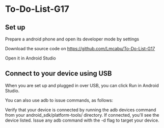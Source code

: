 # To-Do-List-G17
## Set up
Prepare a android phone and open its developer mode by settings

Download the source code on https://github.com/Lmcabu/To-Do-List-G17

Open it in Android Studio

## Connect to your device using USB
When you are set up and plugged in over USB, you can click Run in Android Studio.

You can also use adb to issue commands, as follows:

Verify that your device is connected by running the adb devices command from your android_sdk/platform-tools/ directory. If connected, you'll see the device listed.
Issue any adb command with the -d flag to target your device.
